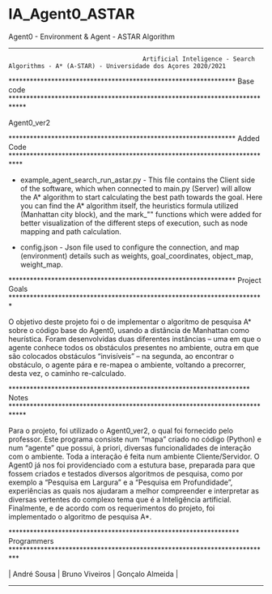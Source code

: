 # IA_Agent0_ASTAR
Agent0 - Environment &amp; Agent - ASTAR Algorithm

************************************************************************************************************************************************************* 

                                         Artificial Inteligence - Search Algorithms - A* (A-STAR) - Universidade dos Açores 2020/2021

****************************************************************    Base code    ****************************************************************************


  Agent0_ver2 
 
****************************************************************    Added Code    ***************************************************************************

  - example_agent_search_run_astar.py - This file contains the Client side of the software, which when connected to main.py (Server) will allow the A* algorithm to start calculating the best path towards the goal. Here you can find the A* algorithm itself, the heuristics formula utilized (Manhattan city block), and the mark_"" functions which were added for better visualization of the different steps of execution, such as node mapping and path calculation.
  
  - config.json - Json file used to configure the connection, and map (environment) details such as weights, goal_coordinates, object_map, weight_map.

****************************************************************    Project Goals    ************************************************************************

O objetivo deste projeto foi o de implementar o algoritmo de pesquisa A* sobre o código base do Agent0, usando a distância de Manhattan como heurística. Foram desenvolvidas duas diferentes instâncias – uma em que o agente conhece todos os obstáculos presentes no ambiente, outra em que são colocados obstáculos “invisíveis” – na segunda, ao encontrar o obstáculo, o agente pára e re-mapea o ambiente, voltando a precorrer, desta vez, o caminho re-calculado.

********************************************************************    Notes    ****************************************************************************

Para o projeto, foi utilizado o Agent0_ver2, o qual foi fornecido pelo professor. Este programa consiste num “mapa” criado no código (Python) e num “agente” que possui, à priori, diversas funcionalidades de interação com o ambiente. Toda a interação é feita num ambiente Cliente/Servidor. 
O Agent0 já nos foi providenciado com a estutura base, preparada para que fossem criados e testados diversos algoritmos de pesquisa, como por exemplo a “Pesquisa em Largura” e a “Pesquisa em Profundidade”, experiências as quais nos ajudaram a melhor compreender e interpretar as diversas vertentes do complexo tema que é a Inteligência artificial. 
Finalmente, e de acordo com os requerimentos do projeto, foi implementado o algoritmo de pesquisa A*.

*****************************************************************    Programmers    **************************************************************************
  
|    André Sousa    |    Bruno Viveiros    |    Gonçalo Almeida    |

**************************************************************************************************************************************************************
